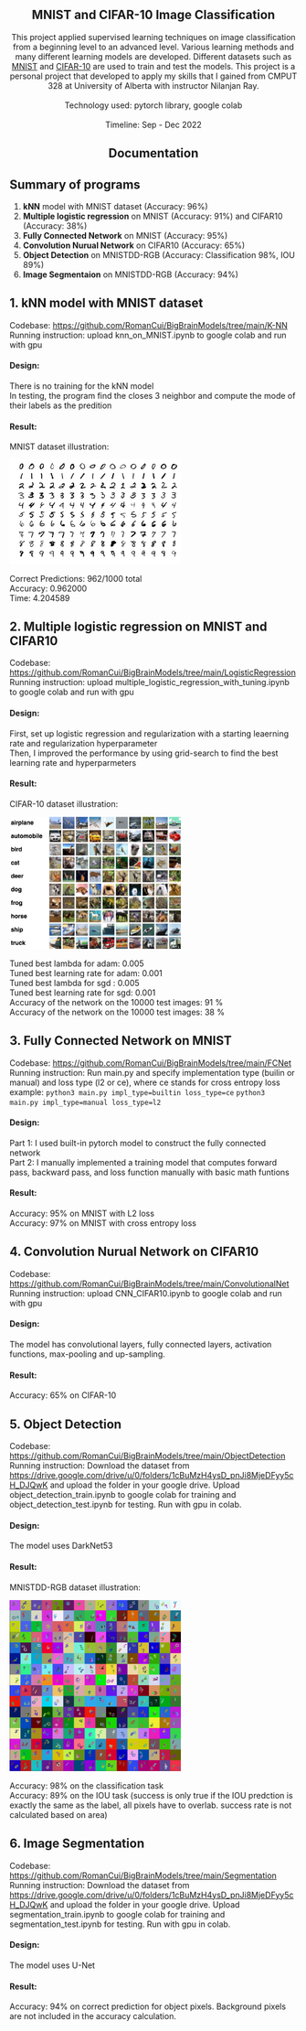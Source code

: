 ## <div align="center">MNIST and CIFAR-10 Image Classification</div>

<div align="center">
  <p>
     This project applied supervised learning techniques on image classification from a beginning level to an advanced level. Various learning methods and many different learning models are developed. Different datasets such as <a href="https://en.wikipedia.org/wiki/MNIST_database">MNIST</a> and <a href="https://en.wikipedia.org/wiki/CIFAR-10">CIFAR-10</a> are used to train and test the models. This project is a personal project that developed to apply my skills that I gained from CMPUT 328 at University of Alberta with instructor Nilanjan Ray. <br><br>
    Technology used: pytorch library,  google colab <br><br> Timeline: Sep - Dec 2022
  </p>
 
  
</div>

## <div align="center">Documentation</div>

## Summary of programs

1. **kNN** model with MNIST dataset (Accuracy: 96%)
2. **Multiple logistic regression** on MNIST (Accuracy: 91%) and CIFAR10 (Accuracy: 38%)
3. **Fully Connected Network** on MNIST (Accuracy: 95%)
4. **Convolution Nurual Network** on CIFAR10 (Accuracy: 65%)
5. **Object Detection** on MNISTDD-RGB (Accuracy: Classification 98%, IOU 89%)
6. **Image Segmentaion** on MNISTDD-RGB (Accuracy: 94%)

## 1. kNN model with MNIST dataset
Codebase: https://github.com/RomanCui/BigBrainModels/tree/main/K-NN <br>
Running instruction: upload knn_on_MNIST.ipynb to google colab and run with gpu

#### Design:
There is no training for the kNN model <br>
In testing, the program find the closes 3 neighbor and compute the mode of their labels as the predition

#### Result:
MNIST dataset illustration:
<div align="left">
  <p>
    <img width="300" src="https://github.com/RomanCui/BigBrainModels/blob/main/assets/MnistExamples.png"></a>
  </p>
</div>
Correct Predictions: 962/1000 total <br>
Accuracy: 0.962000 <br>
Time: 4.204589

## 2. Multiple logistic regression on MNIST and CIFAR10
Codebase: https://github.com/RomanCui/BigBrainModels/tree/main/LogisticRegression <br>
Running instruction: upload multiple_logistic_regression_with_tuning.ipynb to google colab and run with gpu

#### Design:
First, set up logistic regression and regularization with a starting leaerning rate and regularization hyperparameter <br>
Then, I improved the performance by using grid-search to find the best learning rate and hyperparmeters

#### Result:
CIFAR-10 dataset illustration:
<div align="left">
  <p>
    <img width="300" src="https://github.com/RomanCui/BigBrainModels/blob/main/assets/Cifar10Examples.png"></a>
  </p>
</div>
Tuned best lambda for adam:  0.005 <br>
Tuned best learning rate for adam:  0.001 <br>
Tuned best lambda for sgd :  0.005 <br>
Tuned best learning rate for sgd:  0.001 <br>
Accuracy of the network on the 10000 test images: 91 % <br>
Accuracy of the network on the 10000 test images: 38 %

## 3. Fully Connected Network on MNIST
Codebase: https://github.com/RomanCui/BigBrainModels/tree/main/FCNet <br>
Running instruction: Run main.py and specify implementation type (builin or manual) and loss type (l2 or ce), where ce stands for cross entropy loss <br>
example: ```python3 main.py impl_type=builtin loss_type=ce``` ```python3 main.py impl_type=manual loss_type=l2```

#### Design:
Part 1: I used built-in pytorch model to construct the fully connected network <br>
Part 2: I manually implemented a training model that computes forward pass, backward pass, and loss function manually with basic math funtions

#### Result:
Accuracy: 95% on MNIST with L2 loss <br>
Accuracy: 97% on MNIST with cross entropy loss

## 4. Convolution Nurual Network on CIFAR10
Codebase: https://github.com/RomanCui/BigBrainModels/tree/main/ConvolutionalNet <br>
Running instruction: upload CNN_CIFAR10.ipynb to google colab and run with gpu

#### Design:
The model has convolutional layers, fully connected layers, activation functions, max-pooling and up-sampling.

#### Result:
Accuracy: 65% on CIFAR-10

## 5. Object Detection
Codebase: https://github.com/RomanCui/BigBrainModels/tree/main/ObjectDetection <br>
Running instruction: Download the dataset from https://drive.google.com/drive/u/0/folders/1cBuMzH4ysD_pnJi8MjeDFyy5cH_DJQwK and upload the folder in your google drive. Upload object_detection_train.ipynb to google colab for training and object_detection_test.ipynb for testing. Run with gpu in colab. 

#### Design:
The model uses DarkNet53

#### Result:
MNISTDD-RGB dataset illustration:
<div align="left">
  <p>
    <img width="300" src="https://github.com/RomanCui/BigBrainModels/blob/main/assets/%20MNISTDDExamples.png"></a>
  </p>
</div>
Accuracy: 98% on the classification task <br> 
Accuracy: 89% on the IOU task (success is only true if the IOU predction is exactly the same as the label, all pixels have to overlab. success rate is not calculated based on area)

## 6. Image Segmentation
Codebase: https://github.com/RomanCui/BigBrainModels/tree/main/Segmentation <br>
Running instruction: Download the dataset from https://drive.google.com/drive/u/0/folders/1cBuMzH4ysD_pnJi8MjeDFyy5cH_DJQwK and upload the folder in your google drive. Upload segmentation_train.ipynb to google colab for training and segmentation_test.ipynb for testing. Run with gpu in colab. 

#### Design:
The model uses U-Net

#### Result:
Accuracy: 94% on correct prediction for object pixels. Background pixels are not included in the accuracy calculation.




